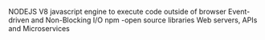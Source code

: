NODEJS
V8 javascript engine to execute code outside of browser
Event-driven and Non-Blocking I/O
npm -open source libraries
Web servers, APIs and Microservices
